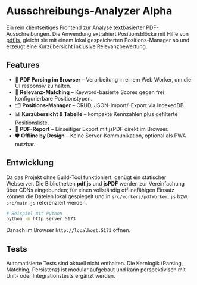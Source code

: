 # Ausschreibungs-Analyzer Alpha

Ein rein clientseitiges Frontend zur Analyse textbasierter PDF-Ausschreibungen. Die Anwendung extrahiert Positionsblöcke mit Hilfe von [pdf.js](https://mozilla.github.io/pdf.js/), gleicht sie mit einem lokal gespeicherten Positions-Manager ab und erzeugt eine Kurzübersicht inklusive Relevanzbewertung.

## Features

- 📄 **PDF Parsing im Browser** – Verarbeitung in einem Web Worker, um die UI responsiv zu halten.
- 🧠 **Relevanz-Matching** – Keyword-basierte Scores gegen frei konfigurierbare Positionstypen.
- 🗂️ **Positions-Manager** – CRUD, JSON-Import/-Export via IndexedDB.
- 📊 **Kurzübersicht & Tabelle** – kompakte Kennzahlen plus gefilterte Positionsliste.
- 🧾 **PDF-Report** – Einseitiger Export mit jsPDF direkt im Browser.
- 🛡️ **Offline by Design** – Keine Server-Kommunikation, optional als PWA nutzbar.

## Entwicklung

Da das Projekt ohne Build-Tool funktioniert, genügt ein statischer Webserver. Die Bibliotheken **pdf.js** und **jsPDF** werden zur Vereinfachung über CDNs eingebunden; für einen vollständig offlinefähigen Einsatz können die Dateien lokal gespiegelt und in `src/workers/pdfWorker.js` bzw. `src/main.js` referenziert werden.

```bash
# Beispiel mit Python
python -m http.server 5173
```

Danach im Browser `http://localhost:5173` öffnen.

## Tests

Automatisierte Tests sind aktuell nicht enthalten. Die Kernlogik (Parsing, Matching, Persistenz) ist modular aufgebaut und kann perspektivisch mit Unit- oder Integrationstests ergänzt werden.
